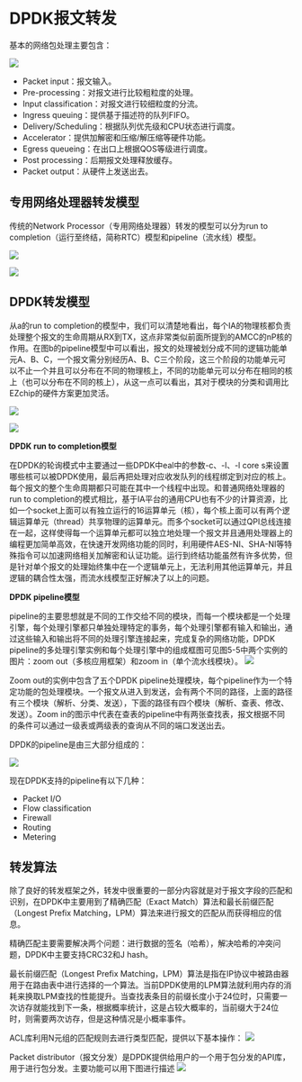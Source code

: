 # DPDK报文转发

基本的网络包处理主要包含：

![](/images/14779992425286.jpg)

- Packet input：报文输入。
- Pre-processing：对报文进行比较粗粒度的处理。
- Input classification：对报文进行较细粒度的分流。
- Ingress queuing：提供基于描述符的队列FIFO。
- Delivery/Scheduling：根据队列优先级和CPU状态进行调度。
- Accelerator：提供加解密和压缩/解压缩等硬件功能。
- Egress queueing：在出口上根据QOS等级进行调度。
- Post processing：后期报文处理释放缓存。
- Packet output：从硬件上发送出去。

## 专用网络处理器转发模型

传统的Network Processor（专用网络处理器）转发的模型可以分为run to completion（运行至终结，简称RTC）模型和pipeline（流水线）模型。

![](/images/14779998291041.jpg)

![](/images/14779998372971.jpg)

## DPDK转发模型

从a的run to completion的模型中，我们可以清楚地看出，每个IA的物理核都负责处理整个报文的生命周期从RX到TX，这点非常类似前面所提到的AMCC的nP核的作用。在图b的pipeline模型中可以看出，报文的处理被划分成不同的逻辑功能单元A、B、C，一个报文需分别经历A、B、C三个阶段，这三个阶段的功能单元可以不止一个并且可以分布在不同的物理核上，不同的功能单元可以分布在相同的核上（也可以分布在不同的核上），从这一点可以看出，其对于模块的分类和调用比EZchip的硬件方案更加灵活。

![](/images/14779998722257.jpg)

![](/images/14779998808151.jpg)

**DPDK run to completion模型**

在DPDK的轮询模式中主要通过一些DPDK中eal中的参数-c、-l、-l core s来设置哪些核可以被DPDK使用，最后再把处理对应收发队列的线程绑定到对应的核上。每个报文的整个生命周期都只可能在其中一个线程中出现。和普通网络处理器的run to completion的模式相比，基于IA平台的通用CPU也有不少的计算资源，比如一个socket上面可以有独立运行的16运算单元（核），每个核上面可以有两个逻辑运算单元（thread）共享物理的运算单元。而多个socket可以通过QPI总线连接在一起，这样使得每一个运算单元都可以独立地处理一个报文并且通用处理器上的编程更加简单高效，在快速开发网络功能的同时，利用硬件AES-NI、SHA-NI等特殊指令可以加速网络相关加解密和认证功能。运行到终结功能虽然有许多优势，但是针对单个报文的处理始终集中在一个逻辑单元上，无法利用其他运算单元，并且逻辑的耦合性太强，而流水线模型正好解决了以上的问题。

**DPDK pipeline模型**

pipeline的主要思想就是不同的工作交给不同的模块，而每一个模块都是一个处理引擎，每个处理引擎都只单独处理特定的事务，每个处理引擎都有输入和输出，通过这些输入和输出将不同的处理引擎连接起来，完成复杂的网络功能，DPDK pipeline的多处理引擎实例和每个处理引擎中的组成框图可见图5-5中两个实例的图片：zoom out（多核应用框架）和zoom in（单个流水线模块）。
![](/images/14780002108908.jpg)

Zoom out的实例中包含了五个DPDK pipeline处理模块，每个pipeline作为一个特定功能的包处理模块。一个报文从进入到发送，会有两个不同的路径，上面的路径有三个模块（解析、分类、发送），下面的路径有四个模块（解析、查表、修改、发送）。Zoom in的图示中代表在查表的pipeline中有两张查找表，报文根据不同的条件可以通过一级表或两级表的查询从不同的端口发送出去。

DPDK的pipeline是由三大部分组成的：

![](/images/14780002930693.jpg)

现在DPDK支持的pipeline有以下几种：

* Packet I/O
* Flow classification
* Firewall
* Routing
* Metering

## 转发算法

除了良好的转发框架之外，转发中很重要的一部分内容就是对于报文字段的匹配和识别，在DPDK中主要用到了精确匹配（Exact Match）算法和最长前缀匹配（Longest Prefix Matching，LPM）算法来进行报文的匹配从而获得相应的信息。

精确匹配主要需要解决两个问题：进行数据的签名（哈希），解决哈希的冲突问题，DPDK中主要支持CRC32和J hash。

最长前缀匹配（Longest Prefix Matching，LPM）算法是指在IP协议中被路由器用于在路由表中进行选择的一个算法。当前DPDK使用的LPM算法就利用内存的消耗来换取LPM查找的性能提升。当查找表条目的前缀长度小于24位时，只需要一次访存就能找到下一条，根据概率统计，这是占较大概率的，当前缀大于24位时，则需要两次访存，但是这种情况是小概率事件。

ACL库利用N元组的匹配规则去进行类型匹配，提供以下基本操作：
![](/images/14780007087819.jpg)

Packet distributor（报文分发）是DPDK提供给用户的一个用于包分发的API库，用于进行包分发。主要功能可以用下图进行描述
![](/images/14780007458818.jpg)




